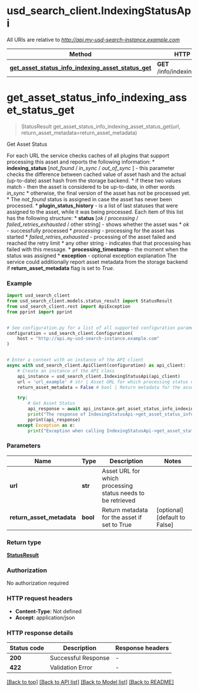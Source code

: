 # usd_search_client.IndexingStatusApi

All URIs are relative to *http://api.my-usd-search-instance.example.com*

Method | HTTP request | Description
------------- | ------------- | -------------
[**get_asset_status_info_indexing_asset_status_get**](IndexingStatusApi.md#get_asset_status_info_indexing_asset_status_get) | **GET** /info/indexing/asset/status | Get Asset Status


# **get_asset_status_info_indexing_asset_status_get**
> StatusResult get_asset_status_info_indexing_asset_status_get(url, return_asset_metadata=return_asset_metadata)

Get Asset Status

For each URL the service checks caches of all plugins that support processing this asset and reports the following information: * **indexing_status** [*not_found* / *in_sync* / *out_of_sync* ] - this parameter checks the difference between cached value of asset hash and the actual (up-to-date) asset hash from the storage backend.     * if these two values match - then the asset is considered to be up-to-date, in other words *in_sync*     * otherwise, the final version of the asset has not be processed yet.     * The *not_found* status is assigned in case the asset has never been processed. * **plugin_status_history** - is a list of last statuses that were assigned to the asset, while it was being processed. Each item of this list has the following structure:     * **status** [*ok* / *processing* / *failed_retries_exhausted* / other string] - shows whether the asset was         * *ok* - successfully processed         * *processing* - processing for the asset has started         * *failed_retries_exhausted* - processing of the asset failed and reached the retry limit         * any other string - indicates that that processing has failed with this message.     * **processing_timestamp** - the moment when the status was assigned     * **exception** - optional exception explanation  The service could additionally report asset metadata from the storage backend if **return_asset_metadata** flag is set to *True*.

### Example


```python
import usd_search_client
from usd_search_client.models.status_result import StatusResult
from usd_search_client.rest import ApiException
from pprint import pprint


# See configuration.py for a list of all supported configuration parameters.
configuration = usd_search_client.Configuration(
    host = "http://api.my-usd-search-instance.example.com"
)


# Enter a context with an instance of the API client
async with usd_search_client.ApiClient(configuration) as api_client:
    # Create an instance of the API class
    api_instance = usd_search_client.IndexingStatusApi(api_client)
    url = 'url_example' # str | Asset URL for which processing status needs to be retrieved
    return_asset_metadata = False # bool | Return metadata for the asset if set to True (optional) (default to False)

    try:
        # Get Asset Status
        api_response = await api_instance.get_asset_status_info_indexing_asset_status_get(url, return_asset_metadata=return_asset_metadata)
        print("The response of IndexingStatusApi->get_asset_status_info_indexing_asset_status_get:\n")
        pprint(api_response)
    except Exception as e:
        print("Exception when calling IndexingStatusApi->get_asset_status_info_indexing_asset_status_get: %s\n" % e)
```



### Parameters


Name | Type | Description  | Notes
------------- | ------------- | ------------- | -------------
 **url** | **str**| Asset URL for which processing status needs to be retrieved | 
 **return_asset_metadata** | **bool**| Return metadata for the asset if set to True | [optional] [default to False]

### Return type

[**StatusResult**](StatusResult.md)

### Authorization

No authorization required

### HTTP request headers

 - **Content-Type**: Not defined
 - **Accept**: application/json

### HTTP response details

| Status code | Description | Response headers |
|-------------|-------------|------------------|
**200** | Successful Response |  -  |
**422** | Validation Error |  -  |

[[Back to top]](#) [[Back to API list]](../README.md#documentation-for-api-endpoints) [[Back to Model list]](../README.md#documentation-for-models) [[Back to README]](../README.md)

